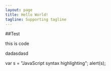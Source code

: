 ```yaml
---
layout: page
title: Hello World!
tagline: Supporting tagline
---
```

##Test


  this is code

dadasdasd

  var s = "JavaScript syntax highlighting";
  alert(s);


